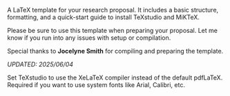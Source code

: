 A LaTeX template for your research proposal. It includes a basic structure, formatting, and a quick-start guide to install TeXstudio and MiKTeX.

Please be sure to use this template when preparing your proposal. Let me know if you run into any issues with setup or compilation.

Special thanks to **Jocelyne Smith** for compiling and preparing the template.

*UPDATED: 2025/06/04*

Set TeXstudio to use the XeLaTeX compiler instead of the default pdfLaTeX. 
Required if you want to use system fonts like Arial, Calibri, etc.
